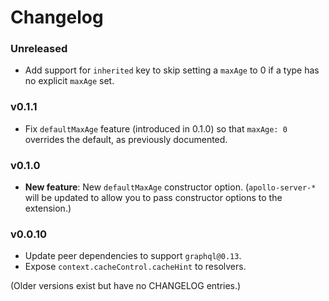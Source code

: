 # Changelog

### Unreleased

* Add support for `inherited` key to skip setting a `maxAge` to 0 if a
    type has no explicit `maxAge` set.

### v0.1.1

* Fix `defaultMaxAge` feature (introduced in 0.1.0) so that `maxAge: 0` overrides the default, as previously documented.

### v0.1.0

* **New feature**: New `defaultMaxAge` constructor option. (`apollo-server-*` will be updated to allow you to pass constructor options to the extension.)


### v0.0.10

* Update peer dependencies to support `graphql@0.13`.
* Expose `context.cacheControl.cacheHint` to resolvers.

(Older versions exist but have no CHANGELOG entries.)
